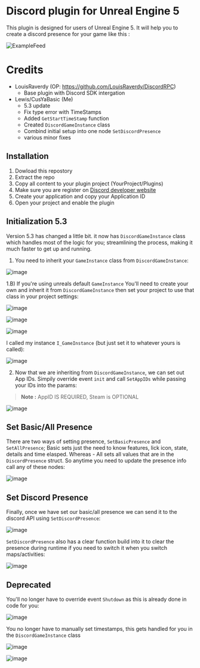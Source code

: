 # Discord plugin for Unreal Engine 5

This plugin is designed for users of Unreal Engine 5. It will help you to create a discord presence for your game like this : 

![ExampleFeed](https://user-images.githubusercontent.com/47295080/147773806-fbaae57b-51e7-400f-a1a4-88a92bd77bd4.png)

# Credits
* LouisRaverdy (OP: https://github.com/LouisRaverdy/DiscordRPC)
  * Base plugin with Discord SDK intergation  
* Lewis/CusYaBasic (Me)
  * 5.3 update
  * Fix type error with TimeStamps
  * Added ```GetStartTimeStamp``` function
  * Created ```DiscordGameInstance``` class
  * Combind initial setup into one node ```SetDiscordPresence```
  * various minor fixes

## Installation

1) Dowload this repostory
2) Extract the repo
3) Copy all content to your plugin project (YourProject/Plugins)
4) Make sure you are register on [Discord developer website](https://discord.com/developers/applications  "Discord Developer Website")
5) Create your application and copy your Application ID
6) Open your project and enable the plugin

## Initialization 5.3

Version 5.3 has changed a little bit. it now has ```DiscordGameInstance``` class which handles most of the logic for you; streamlining the process, making it much faster to get up and running.

1) You need to inherit your ```GameInstance``` class from ```DiscordGameInstance```:
   
![image](https://github.com/CusYaBasic/DiscordRPC/assets/86253238/f7d660af-3a57-4d08-978f-544fcf96c670)

1.B) If you're using unreals default ```GameInstance``` You'll need to create your own and inherit it from ```DiscordGameInstance``` then set your project to use that class in your project settings:  

![image](https://github.com/CusYaBasic/DiscordRPC/assets/86253238/ec399748-829f-43a5-9178-a8169a9eb20f)  

![image](https://github.com/CusYaBasic/DiscordRPC/assets/86253238/4b1b606b-65aa-42f1-bfe4-331b714cf6f5)  

![image](https://github.com/CusYaBasic/DiscordRPC/assets/86253238/e5a3438a-33f2-4186-aa0f-7a7cf18d57ea)  

I called my instance ```I_GameInstance``` (but just set it to whatever yours is called):  

![image](https://github.com/CusYaBasic/DiscordRPC/assets/86253238/53fb7b6c-5097-43af-92d1-5f0dd3e72382)  

2) Now that we are inheriting from ```DiscordGameInstance```, we can set out App IDs. Simpily override event ```init``` and call ```SetAppIDs``` while passing your IDs into the params:
> **Note :** AppID IS REQUIRED, Steam is OPTIONAL

![image](https://github.com/CusYaBasic/DiscordRPC/assets/86253238/bf1bee01-740f-4ca1-a002-468c765ce97e)

## Set Basic/All Presence

There are two ways of setting presence, ```SetBasicPresence``` and ```SetAllPresence```; Basic sets just the need to know features, lick icon, state, details and time elasped. Whereas - All sets all values that are in the ```DiscordPresence``` struct.
So anytime you need to update the presence info call any of these nodes:  

![image](https://github.com/CusYaBasic/DiscordRPC/assets/86253238/f45dd0d6-ec05-49a7-a2f1-4c0df676d710)  

## Set Discord Presence

Finally, once we have set our basic/all presence we can send it to the discord API using ```SetDiscordPresence```:  

![image](https://github.com/CusYaBasic/DiscordRPC/assets/86253238/6f7526fd-44e9-45a7-b0b1-bd2ed387ff78)  

```SetDiscordPresence``` also has a clear function build into it to clear the presence during runtime if you need to switch it when you switch maps/activities:  

![image](https://github.com/CusYaBasic/DiscordRPC/assets/86253238/6cecf8c2-294b-46b7-8656-7297ec35ff6e)  

## Deprecated

You'll no longer have to override event ```Shutdown``` as this is already done in code for you:  

![image](https://github.com/CusYaBasic/DiscordRPC/assets/86253238/543cfa32-c743-4d82-befa-423696cdb5c5)  

You no longer have to manually set timestamps, this gets handled for you in the ```DiscordGameInstance``` class

![image](https://github.com/CusYaBasic/DiscordRPC/assets/86253238/8e4f7548-9187-4e7f-8943-db6138d3a32c)  

![image](https://github.com/CusYaBasic/DiscordRPC/assets/86253238/bedf7510-2d9d-40d1-9307-aaf6c72c0d37)  


